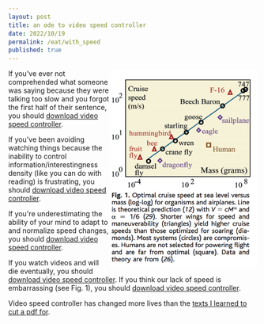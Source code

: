 ```yaml
---
layout: post
title: an ode to video speed controller
date: 2022/10/19
permalink: /eat/with_speed
published: true
---
```


<img src="../documents/optimal speed.png" alt="optimal speed" style="width:300px;height:400px;float: right;"> 

If you've ever not comprehended what someone was saying because they were talking too slow and you forgot the first half of their sentence, you should [download video speed controller](https://chrome.google.com/webstore/detail/video-speed-controller/nffaoalbilbmmfgbnbgppjihopabppdk?hl=en).

If you've been avoiding watching things because the inability to control information/interestingness density (like you can do with reading) is frustrating, you should [download video speed controller](https://chrome.google.com/webstore/detail/video-speed-controller/nffaoalbilbmmfgbnbgppjihopabppdk?hl=en).

If you're underestimating the ability of your mind to adapt to and normalize speed changes, you should [download video speed controller](https://chrome.google.com/webstore/detail/video-speed-controller/nffaoalbilbmmfgbnbgppjihopabppdk?hl=en).


If you watch videos and will die eventually, you should [download video speed controller](https://chrome.google.com/webstore/detail/video-speed-controller/nffaoalbilbmmfgbnbgppjihopabppdk?hl=en).
If you think our lack of speed is embarrassing (see Fig. 1), you should [download video speed controller](https://chrome.google.com/webstore/detail/video-speed-controller/nffaoalbilbmmfgbnbgppjihopabppdk?hl=en).

Video speed controller has changed more lives than the [texts I learned to cut a pdf for](https://dll110.github.io/eat/).

